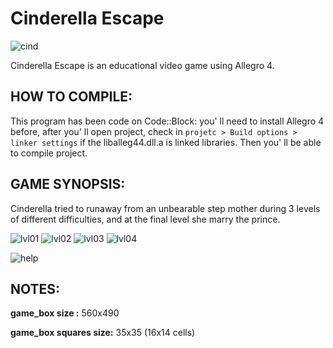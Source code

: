 # Cinderella Escape

![cind](https://user-images.githubusercontent.com/32856358/39409720-55ae8144-4bec-11e8-92c5-dce6ecc016f7.png)

Cinderella Escape is an educational video game using Allegro 4.

## HOW TO COMPILE:

  This program has been code on Code::Block: you' ll need to install Allegro 4 before, after you' ll open project, check in `projetc > Build options > linker settings` if the liballeg44.dll.a is linked libraries. Then you' ll be able to compile project.

## GAME SYNOPSIS:

 Cinderella tried to runaway from an unbearable step mother during 3 levels of different
difficulties, and at the final level she marry the prince.

![lvl01](https://user-images.githubusercontent.com/32856358/39968754-9b8b21c2-56d2-11e8-8c0f-7cc7d0909ea1.PNG)
![lvl02](https://user-images.githubusercontent.com/32856358/39968755-9dbc124e-56d2-11e8-9a05-a4ae9f2ad109.PNG)
![lvl03](https://user-images.githubusercontent.com/32856358/39968756-9f66c206-56d2-11e8-9ecd-66ec27d47e95.PNG)
![lvl04](https://user-images.githubusercontent.com/32856358/39968757-a1063740-56d2-11e8-9aff-260a86f663a4.PNG)

![help](https://user-images.githubusercontent.com/32856358/39968752-97a76886-56d2-11e8-9634-dad206744842.PNG)

## NOTES:

**game_box size :** 560x490

**game_box squares size:** 35x35 (16x14 cells)
